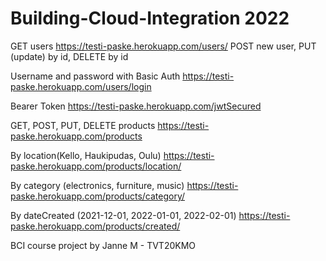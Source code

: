 # Building-Cloud-Integration 2022

GET users https://testi-paske.herokuapp.com/users/ POST new user, PUT (update) by id, DELETE by id

Username and password with Basic Auth https://testi-paske.herokuapp.com/users/login

Bearer Token https://testi-paske.herokuapp.com/jwtSecured



GET, POST, PUT, DELETE products https://testi-paske.herokuapp.com/products

By location(Kello, Haukipudas, Oulu) https://testi-paske.herokuapp.com/products/location/

By category (electronics, furniture, music) https://testi-paske.herokuapp.com/products/category/

By dateCreated (2021-12-01, 2022-01-01, 2022-02-01) https://testi-paske.herokuapp.com/products/created/


BCI course project by Janne M - TVT20KMO
